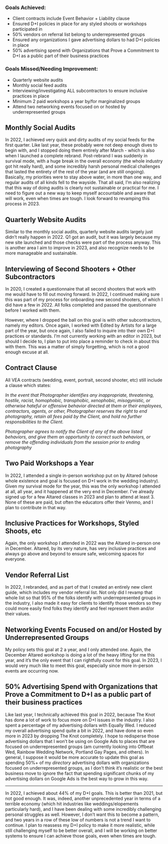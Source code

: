 ### Goals Achieved:
- Client contracts include Event Behavior + Liability clause
- Ensured D+I policies in place for any styled shoots or workshops participated in
- 50% vendors on referral list belong to underrepresented groups
- Ensured any organizations I gave advertising dollars to had D+I policies in place
- 50% advertising spend with Organizations that Prove a Commitment to D+I as a public part of their business practices


### Goals Missed/Needing Improvement:
- Quarterly website audits
- Monthly social feed audits
- Interviewing/investigating ALL subcontractors to ensure inclusive practices in place
- Minimum 2 paid workshops a year by/for marginalized groups
- Attend two networking events focused on or hosted by underrepresented groups


## Monthly Social Audits

In 2022, I achieved very quick and dirty audits of my social feeds for the first quarter. Like last year, these probably were not deep enough dives to begin with, and I stopped doing them entirely after March - which is also when I launched a complete rebrand. Post-rebrand I was suddenly in survival mode, with a huge break in the overall economy (the whole industry got hit really hard), and some incredibly harsh personal medical challenges that lasted the entirety of the rest of the year (and are still ongoing). Basically, my priorities were to stay above water, in more than one way, and regular audits of all kinds fell to the wayside. That all said, I’m also realizing that this way of doing audits is clearly not sustainable or practical for me. I need to figure out a new way to keep myself accountable and aware that will work, even when times are tough. I look forward to revamping this process in 2023.

## Quarterly Website Audits

Similar to the monthly social audits, quarterly website audits largely just didn’t really happen in 2022. Q1 got an audit, but it was largely because my new site launched and those checks were part of the process anyway. This is another area I aim to improve in 2023, and also recognize needs to be more manageable and sustainable.

## Interviewing of Second Shooters + Other Subcontractors

In 2020, I created a questionnaire that all second shooters that work with me would have to fill out moving forward. In 2022, I continued making sure this was part of my process for onboarding new second shooters, of which I did have a few in 2022. All folks completed and passed the questionnaire before I worked with them.

However, where I dropped the ball on this goal is with other subcontractors, namely my editors. Once again, I worked with Edited by Artists for a large part of the year, but once again, I also failed to inquire into their own D+I practices or standards. I’m not currently working with an editor in 2023, but should I decide to, I plan to put into place a reminder to check in about this with them. This was a matter of simply forgetting, which is not a good enough excuse at all.

## Contract Clause

All VEA contracts (wedding, event, portrait, second shooter, etc) still include a clause which states:

_In the event that Photographer identifies any inappropriate, threatening, hostile, racist, homophobic, transphobic, xenophobic, misogynistic, or otherwise hateful or offensive behavior directed at them or their employees, contractors, agents, or other, Photographer reserves the right to end photography, retain all fees paid by the Client, and hold no further responsibilities to the Client._

_Photographer agrees to notify the Client of any of the above listed behaviors, and give them an opportunity to correct such behaviors, or remove the offending individuals from the session prior to ending photography_

## Two Paid Workshops a Year

In 2022, I attended a single in-person workshop put on by Altared (whose whole existence and goal is focused on D+I work in the wedding industry). Given my survival mode for the year, this was the only workshop I attended at all, all year, and it happened at the very end in December. I’ve already signed up for a few Altared classes in 2023 and plan to attend at least 3. None of these are paid, but often the educators offer their Venmo, and I plan to contribute in that way.

## Inclusive Practices for Workshops, Styled Shoots, etc

Again, the only workshop I attended in 2022 was the Altared in-person one in December. Altared, by its very nature, has very inclusive practices and always go above and beyond to ensure safe, welcoming spaces for everyone.

## Vendor Referral List

In 2022, I rebranded, and as part of that I created an entirely new client guide, which includes my vendor referral list. Not only did I revamp that whole list so that 95% of the folks identify with underrepresented groups in the industry, I also made it easy for clients to identify those vendors so they could more easily find folks they identify and feel represent them and/or their values.

## Networking Events Focused on and/or Hosted by Underrepresented Groups

My policy sets this goal at 2 a year, and I only attended one. Again, the December Altared workshop is doing a lot of the heavy lifting for me this year, and it’s the only event that I can rightfully count for this goal. In 2023, I would very much like to meet this goal, especially since more in-person events are occurring now. 

## 50% Advertising Spend with Organizations that Prove a Commitment to D+I as a public part of their business practices

Like last year, I technically achieved this goal in 2022, because The Knot has done a lot of work to focus more on D+I issues in the industry. I also spent a percentage of my advertising dollars with Equally Wed. I reduced my overall advertising spend quite a bit in 2022, and have done so even more in 2023 by dropping The Knot completely. I hope to redisperse those advertising dollars that I won’t be using on Google Ads to places that are focused on underrepresented groups (am currently looking into Offbeat Wed, Rainbow Wedding Network, Portland Gay Pages, and others). In general, I suppose it would be more accurate to update this goal as spending 50%+ of my *directory* advertising dollars with organizations focused on underrepresented groups, as I don’t think it’s realistic or the best business move to ignore the fact that spending significant chunks of my advertising dollars on Google Ads is the best way to grow in this way.

---


In 2022, I achieved about 44% of my D+I goals. This is better than 2021, but not good enough. It was, indeed, another unprecedented year in terms of a terrible economy (which hit industries like weddings/elopements particularly hard), and I have been dealing with some incredibly challenging personal struggles as well. However, I don’t want this to become a pattern, and two years in a row of these low of numbers is not a trend I want to continue. I plan to reassess my D+I policy to make it more realistic, while still challenging myself to be better overall, and I will be working on better systems to ensure I can achieve those goals, even when times are tough.

